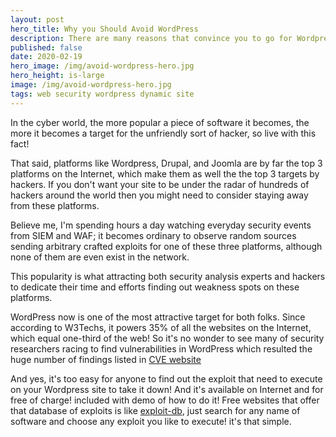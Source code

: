 ```yaml
---
layout: post
hero_title: Why you Should Avoid WordPress
description: There are many reasons that convince you to go for Wordpress, yet, I will tell you the better reasons that you should not!
published: false
date: 2020-02-19
hero_image: /img/avoid-wordpress-hero.jpg
hero_height: is-large
image: /img/avoid-wordpress-hero.jpg
tags: web security wordpress dynamic site
---
```


In the cyber world, the more popular a piece of software it becomes, the more it becomes a target for the unfriendly sort of hacker, so live with this fact!

That said, platforms like Wordpress, Drupal, and Joomla are by far the top 3 platforms on the Internet, which make them as well the the top 3 targets by hackers. If you don't want your site to be under the radar of hundreds of hackers around the world then you might need to consider staying away from these platforms. 

Believe me, I'm spending hours a day watching everyday security events from SIEM and WAF; it becomes ordinary to observe random sources sending arbitrary crafted exploits for one of these three platforms, although none of them are even exist in the network.

This popularity is what attracting both security analysis experts and hackers to dedicate their time and efforts finding out weakness spots on these platforms. 

WordPress now is one of the most attractive target for both folks. Since according to W3Techs, it powers 35% of all the websites on the Internet, which equal one-third of the web! So it's no wonder to see many of security researchers racing to find vulnerabilities in WordPress which resulted the huge number of findings listed in [CVE website](https://cve.mitre.org/cgi-bin/cvekey.cgi?keyword=wordpress)

And yes, it's too easy for anyone to find out the exploit that need to execute on your Wordpress site to take it down! And it's available on Internet and for free of charge! included with demo of how to do it! Free websites that offer that database of exploits is like [exploit-db](https://www.exploit-db.com/), just search for any name of software and choose any exploit you like to execute! it's that simple.